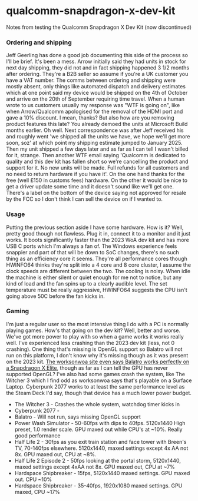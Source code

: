 # qualcomm-snapdragon-x-dev-kit
Notes from testing the Qualcomm Snapdragon X Dev Kit (now discontinued)

### Ordering and shipping
Jeff Geerling has done a good job documenting this side of the process so I'll be brief. It's been a mess. Arrow initially said they had units in stock for next day shipping, they did not and in fact shipping happened 3 1/2 months after ordering. They're a B2B seller so assume if you're a UK customer you have a VAT number. The comms between ordering and shipping were mostly absent, only things like automated dispatch and delivery estimates which at one point said my device would be shipped on the 4th of October and arrive on the 20th of September requiring time travel. When a human wrote to us customers usually my response was "WTF is going on", like when Arrow/Qualcomm apologised for the removal of the HDMI port and gave a 10% discount. I mean, thanks? But also how are you removing product features this late? You already demoed the units at Microsoft Build months earlier. Oh well. Next correspondence was after Jeff received his and roughly went 'we shipped all the units we have, we hope we'll get more soon, soz' at which point my shipping estimate jumped to January 2025. Then my unit shipped a few days later and as far as I can tell I wasn't billed for it, strange. Then another WTF email saying 'Qualcomm is dedicated to quality and this dev kit has fallen short so we're cancelling the product and support for it. No new units will be made. Full refunds for all customers and no need to return hardware if you have it'. On the one hand thanks for the free (well £150 in customs fees) hardware. On the other it would be nice to get a driver update some time and it doesn't sound like we'll get one. There's a label on the bottom of the device saying not approved for resale by the FCC so I don't think I can sell the device on if I wanted to.

### Usage
Putting the previous section aside I have some hardware. How is it? Well, pretty good though not flawless. Plug it in, connect it to a monitor and it just works. It boots significantly faster than the 2023 WoA dev kit and has more USB C ports which I'm always a fan of. The Windows experience feels snappier and part of that will be down to SoC changes, there's no such thing as an efficiency core it seems. They're all performance cores though HWINFO64 thinks they're split into a 4 core and 8 core cluster, I assume the clock speeds are different between the two. The cooling is noisy. When idle the machine is either silent or quiet enough for me not to notice, but any kind of load and the fan spins up to a clearly audible level. The set temperature must be really aggressive, HWINFO64 suggests the CPU isn't going above 50C before the fan kicks in. 

### Gaming
I'm just a regular user so the most intensive thing I do with a PC is normally playing games. How's that going on the dev kit? Well, better and worse. We've got more power to play with so when a game works it works really well. I've experienced less crashing than the 2023 dev kit (less, not 0 crashing). One thing that's missing is OpenGL support so Balatro will not run on this platform, I don't know why it's missing though as it was present on the 2023 kit. [The worksonwoa site even says Balatro works perfectly on a Snapdragon X Elite](https://www.worksonwoa.com/games/balatro/), though as far as I can tell the GPU has never supported OpenGL? I've also had some games crash the system, like The Witcher 3 which I find odd as worksonwoa says that's playable on a Surface Laptop. Cyberpunk 2077 works to at least the same performance level as the Steam Deck I'd say, though that device has a much lower power budget.

- The Witcher 3 - Crashes the whole system, watchdog timer kicks in
- Cyberpunk 2077 -
- Balatro - Will not run, says missing OpenGL support
- Power Wash Simulator - 50-60fps with dips to 40fps. 5120x1440 High preset, 1.0 render scale. GPU maxed out while CPU's at ~10%. Really good performance
- Half Life 2 - 30fps as you exit train station and face tower with Breen's TV, 70-140fps elsewhere. 5120x1440, maxed settings except 4x AA not 8x. GPU maxed out, CPU at ~8%.
- Half Life 2 Episode 2 - 50fps looking at the portal storm, 5120x1440, maxed settings except 4xAA not 8x. GPU maxed out, CPU at ~7%
- Hardspace Shipbreaker - 15fps, 5120x1440 maxed settings. GPU maxed out. CPU ~10%
- Hardspace Shipbreaker - 35-40fps, 1920x1080 maxed settings. GPU maxed, CPU ~17%
